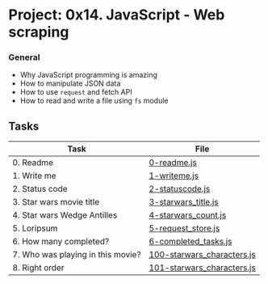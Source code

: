 # Project: 0x14. JavaScript - Web scraping

### General

* Why JavaScript programming is amazing
* How to manipulate JSON data
* How to use <code>request</code> and fetch API
* How to read and write a file using <code>fs</code> module
## Tasks

| Task | File |
| ---- | ---- |
| 0. Readme | [0-readme.js](./0-readme.js) |
| 1. Write me | [1-writeme.js](./1-writeme.js) |
| 2. Status code | [2-statuscode.js](./2-statuscode.js) |
| 3. Star wars movie title | [3-starwars_title.js](./3-starwars_title.js) |
| 4. Star wars Wedge Antilles | [4-starwars_count.js](./4-starwars_count.js) |
| 5. Loripsum | [5-request_store.js](./5-request_store.js) |
| 6. How many completed? | [6-completed_tasks.js](./6-completed_tasks.js) |
| 7. Who was playing in this movie? | [100-starwars_characters.js](./100-starwars_characters.js) |
| 8. Right order | [101-starwars_characters.js](./101-starwars_characters.js) |